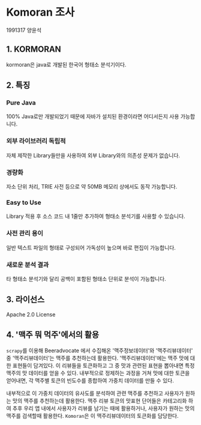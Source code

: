  # Komoran 조사
 1991317 양윤석

 ## 1. KORMORAN 
kormoran은 java로 개발된 한국어 형태소 분석기이다.

## 2. 특징

### Pure Java

100% Java로만 개발되었기 때문에 자바가 설치된 환경이라면 어디서든지 사용 가능합니다.
### 외부 라이브러리 독립적

자체 제작한 Library들만을 사용하여 외부 Library와의 의존성 문제가 없습니다.
 ### 경량화

자소 단위 처리, TRIE 사전 등으로 약 50MB 메모리 상에서도 동작 가능합니다.
### Easy to Use

Library 적용 후 소스 코드 내 1줄만 추가하여 형태소 분석기를 사용할 수 있습니다.
### 사전 관리 용이

일반 텍스트 파일의 형태로 구성되어 가독성이 높으며 바로 편집이 가능합니다.
### 새로운 분석 결과

타 형태소 분석기와 달리 공백이 포함된 형태소 단위로 분석이 가능합니다.

## 3. 라이선스
Apache 2.0 License

## 4. '맥주 뭐 먹주'에서의 활용

`scrapy`를 이용해 Beeradvocate 에서 수집해온 '맥주정보데이터'와 '맥주리뷰데이터' 중 '맥주리뷰데이터'는 맥주를 추천하는데 활용한다. '맥주리뷰데이터'에는 맥주 맛에 대한 표현들이 담겨있다. 이 리뷰들을 토큰화하고 그 중 맛과 관련된 표현을 뽑아내면 특정 맥주의 맛 데이터를 얻을 수 있다. 내부적으로 정제하는 과정을 거쳐 맛에 대한 토큰을 얻어내면, 각 맥주별 토큰의 빈도수를 종합하여 가중치 데이터를 만들 수 있다. 

내부적으로 이 가중치 데이터의 유사도를 분석하여 관련 맥주를 추천하고 사용자가 원하는 맛의 맥주를 추천하는데 활용한다. 맥주 리뷰 토큰의 맛표현 단어들은 카테고리화 하여 추후 우리 앱 내에서 사용자가 리뷰를 남기는 때에 활용하거나, 사용자가 원하는 맛의 맥주를 검색할때 활용한다.  `Komoran`은 이 맥주리뷰데이터의 토큰화를 담당한다. 






